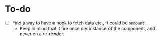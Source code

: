 # To-do

- [ ] Find a way to have a hook to fetch data etc., it could be `onmount`.
  - Keep in mind that it fire once _per_ instance of the component, and never on a re-render.
